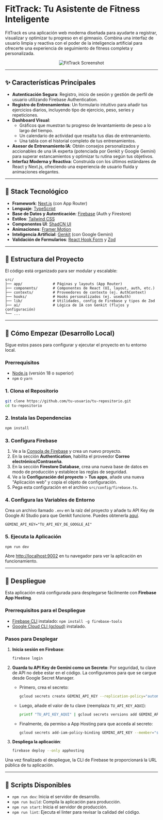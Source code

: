 # FitTrack: Tu Asistente de Fitness Inteligente

FitTrack es una aplicación web moderna diseñada para ayudarte a registrar, visualizar y optimizar tu progreso en el gimnasio. Combina una interfaz de usuario limpia y reactiva con el poder de la inteligencia artificial para ofrecerte una experiencia de seguimiento de fitness completa y personalizada.


<p align="center">
  <img alt="FitTrack Screenshot" src="https://placehold.co/800x400.png" />
</p>

---

## ✨ Características Principales

- **Autenticación Segura**: Registro, inicio de sesión y gestión de perfil de usuario utilizando Firebase Authentication.
- **Registro de Entrenamientos**: Un formulario intuitivo para añadir tus ejercicios diarios, incluyendo tipo de ejercicio, peso, series y repeticiones.
- **Dashboard Visual**:
  - Gráficos que muestran tu progreso de levantamiento de peso a lo largo del tiempo.
  - Un calendario de actividad que resalta tus días de entrenamiento.
  - Una tabla con el historial completo de tus entrenamientos.
- **Asesor de Entrenamiento IA**: Obtén consejos personalizados y accionables de una IA experta (potenciada por Genkit y Google Gemini) para superar estancamientos y optimizar tu rutina según tus objetivos.
- **Interfaz Moderna y Reactiva**: Construida con los últimos estándares de React y Next.js, ofreciendo una experiencia de usuario fluida y animaciones elegantes.

---

## 🚀 Stack Tecnológico

- **Framework**: [Next.js](https://nextjs.org/) (con App Router)
- **Lenguaje**: [TypeScript](https://www.typescriptlang.org/)
- **Base de Datos y Autenticación**: [Firebase](https://firebase.google.com/) (Auth y Firestore)
- **Estilos**: [Tailwind CSS](https://tailwindcss.com/)
- **Componentes UI**: [ShadCN UI](https://ui.shadcn.com/)
- **Animaciones**: [Framer Motion](https://www.framer.com/motion/)
- **Inteligencia Artificial**: [Genkit](https://firebase.google.com/docs/genkit) (con Google Gemini)
- **Validación de Formularios**: [React Hook Form](https://react-hook-form.com/) y [Zod](https://zod.dev/)

---

## 📂 Estructura del Proyecto

El código está organizado para ser modular y escalable:

```
src/
├── app/              # Páginas y layouts (App Router)
├── components/       # Componentes de React (UI, layout, auth, etc.)
├── contexts/         # Proveedores de contexto (ej. AuthContext)
├── hooks/            # Hooks personalizados (ej. useAuth)
├── lib/              # Utilidades, config de Firebase y tipos de Zod
├── ai/               # Lógica de IA con Genkit (flujos y configuración)
└── ...
```

---

## 🏁 Cómo Empezar (Desarrollo Local)

Sigue estos pasos para configurar y ejecutar el proyecto en tu entorno local.

### Prerrequisitos

- [Node.js](https://nodejs.org/) (versión 18 o superior)
- `npm` o `yarn`

### 1. Clona el Repositorio

```bash
git clone https://github.com/tu-usuario/tu-repositorio.git
cd tu-repositorio
```

### 2. Instala las Dependencias

```bash
npm install
```

### 3. Configura Firebase

1.  Ve a la [Consola de Firebase](https://console.firebase.google.com/) y crea un nuevo proyecto.
2.  En la sección **Authentication**, habilita el proveedor **Correo electrónico/Contraseña**.
3.  En la sección **Firestore Database**, crea una nueva base de datos en modo de producción y establece las reglas de seguridad.
4.  Ve a la **Configuración del proyecto** > **Tus apps**, añade una nueva "Aplicación web" y copia el objeto de configuración.
5.  Pega esta configuración en el archivo `src/config/firebase.ts`.

### 4. Configura las Variables de Entorno

Crea un archivo llamado `.env` en la raíz del proyecto y añade tu API Key de Google AI Studio para que Genkit funcione. Puedes obtenerla [aquí](https://aistudio.google.com/app/apikey).

```.env
GEMINI_API_KEY="TU_API_KEY_DE_GOOGLE_AI"
```

### 5. Ejecuta la Aplicación

```bash
npm run dev
```

Abre [http://localhost:9002](http://localhost:9002) en tu navegador para ver la aplicación en funcionamiento.

---

## 🚀 Despliegue

Esta aplicación está configurada para desplegarse fácilmente con **Firebase App Hosting**.

### Prerrequisitos para el Despliegue

- [Firebase CLI](https://firebase.google.com/docs/cli) instalado: `npm install -g firebase-tools`
- [Google Cloud CLI (gcloud)](https://cloud.google.com/sdk/docs/install) instalado.

### Pasos para Desplegar

1.  **Inicia sesión en Firebase**:
    ```bash
    firebase login
    ```

2.  **Guarda tu API Key de Gemini como un Secreto**:
    Por seguridad, tu clave de API no debe estar en el código. La configuramos para que se cargue desde Google Secret Manager.

    *   Primero, crea el secreto:
        ```bash
        gcloud secrets create GEMINI_API_KEY --replication-policy="automatic"
        ```
    *   Luego, añade el valor de tu clave (reemplaza `TU_API_KEY_AQUI`):
        ```bash
        printf "TU_API_KEY_AQUI" | gcloud secrets versions add GEMINI_API_KEY --data-file=-
        ```
    *   Finalmente, da permiso a App Hosting para que acceda al secreto:
        ```bash
        gcloud secrets add-iam-policy-binding GEMINI_API_KEY --member="service-709541945153@gcp-sa-apphosting.iam.gserviceaccount.com" --role="roles/secretmanager.secretAccessor"
        ```

3.  **Despliega la aplicación**:
    ```bash
    firebase deploy --only apphosting
    ```

Una vez finalizado el despliegue, la CLI de Firebase te proporcionará la URL pública de tu aplicación.

---

## 📜 Scripts Disponibles

- `npm run dev`: Inicia el servidor de desarrollo.
- `npm run build`: Compila la aplicación para producción.
- `npm run start`: Inicia el servidor de producción.
- `npm run lint`: Ejecuta el linter para revisar la calidad del código.
